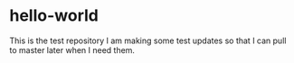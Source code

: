 # hello-world
This is the test repository
I am making some test updates so that I can pull to master later when I need them. 
